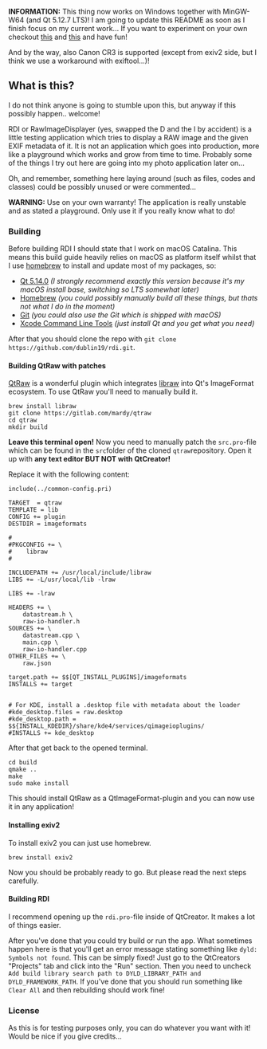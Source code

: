 **INFORMATION:** This thing now works on Windows together with MinGW-W64 (and Qt 5.12.7 LTS)! I am going to update this README as soon as I finish focus on my current work... If you want to experiment on your own checkout [this](https://github.com/FMeinicke/QtRaw/issues/1) and [this](https://github.com/Exiv2/exiv2/issues/1101) and have fun!

And by the way, also Canon CR3 is supported (except from exiv2 side, but I think we use a workaround with exiftool...)!

## What is this?

I do not think anyone is going to stumble upon this, but anyway if this possibly happen.. welcome!

RDI or RawImageDisplayer (yes, swapped the D and the I by accident) is a little testing application which tries to display a RAW image and the given EXIF metadata of it. It is not an application which goes into production, more like a playground which works and grow from time to time. Probably some of the things I try out here are going into my photo application later on...

Oh, and remember, something here laying around (such as files, codes and classes) could be possibly unused or were commented...

**WARNING:** Use on your own warranty! The application is really unstable and as stated a playground. Only use it if you really know what to do!

### Building

Before building RDI I should state that I work on macOS Catalina. This means this build guide heavily relies on macOS as platform itself whilst that I use [homebrew](https://brew.sh) to install and update most of my packages, so:

- [Qt 5.14.0](https://download.qt.io/) *(I strongly recommend exactly this version because it's my macOS install base, switching so LTS somewhat later)*
- [Homebrew](https://brew.sh) *(you could possibly manually build all these things, but thats not what I do in the moment)*
- [Git](https://git-scm.com) *(you could also use the Git which is shipped with macOS)*
- [Xcode Command Line Tools](http://osxdaily.com/2014/02/12/install-command-line-tools-mac-os-x/) *(just install Qt and you get what you need)*

After that you should clone the repo with ``git clone https://github.com/dublin19/rdi.git``.

#### Building QtRaw with patches

[QtRaw](https://gitlab.com/mardy/qtraw) is a wonderful plugin which integrates [libraw](https://www.libraw.org) into Qt's ImageFormat ecosystem. To use QtRaw you'll need to manually build it.

```
brew install libraw
git clone https://gitlab.com/mardy/qtraw
cd qtraw
mkdir build
```

**Leave this terminal open!** Now you need to manually patch the ``src.pro``-file which can be found in the ``src``folder of the cloned ``qtraw``repository. Open it up with **any text editor BUT NOT with QtCreator!**

Replace it with the following content:

```
include(../common-config.pri)

TARGET  = qtraw
TEMPLATE = lib
CONFIG += plugin
DESTDIR = imageformats

#
#PKGCONFIG += \
#    libraw
#

INCLUDEPATH += /usr/local/include/libraw
LIBS += -L/usr/local/lib -lraw

LIBS += -lraw

HEADERS += \
    datastream.h \
    raw-io-handler.h
SOURCES += \
    datastream.cpp \
    main.cpp \
    raw-io-handler.cpp
OTHER_FILES += \
    raw.json

target.path += $$[QT_INSTALL_PLUGINS]/imageformats
INSTALLS += target


# For KDE, install a .desktop file with metadata about the loader
#kde_desktop.files = raw.desktop
#kde_desktop.path = $${INSTALL_KDEDIR}/share/kde4/services/qimageioplugins/
#INSTALLS += kde_desktop
```

After that get back to the opened terminal.

```
cd build
qmake ..
make
sudo make install
```

This should install QtRaw as a QtImageFormat-plugin and you can now use it in any application!

#### Installing exiv2

To install exiv2 you can just use homebrew.

```
brew install exiv2
```

Now you should be probably ready to go. But please read the next steps carefully.

#### Building RDI

I recommend opening up the ``rdi.pro``-file inside of QtCreator. It makes a lot of things easier.

After you've done that you could try build or run the app. What sometimes happen here is that you'll get an error message stating something like ``dyld: Symbols not found``. This can be simply fixed! Just go to the QtCreators "Projects" tab and click into the "Run" section. Then you need to uncheck ``Add build library search path to DYLD_LIBRARY_PATH and DYLD_FRAMEWORK_PATH``. If you've done that you should run something like ``Clear All`` and then rebuilding should work fine!

### License

As this is for testing purposes only, you can do whatever you want with it! Would be nice if you give credits...